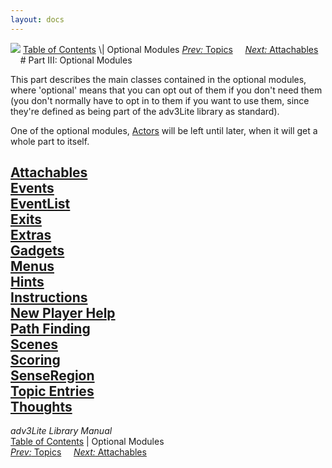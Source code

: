 ```yaml
---
layout: docs
---
```



<img src="topbar.jpg" data-border="0" />
<a href="toc.html" class="nav">Table of Contents</a> \| Optional
Modules  
<span class="navnp"><a href="topic.html" class="nav"><em>Prev:</em> Topics</a>
    <a href="attachable.html" class="nav"><em>Next:</em> Attachables</a>
    </span>
# Part III: Optional Modules

This part describes the main classes contained in the optional modules,
where 'optional' means that you can opt out of them if you don't need
them (you don't normally have to opt in to them if you want to use them,
since they're defined as being part of the adv3Lite library as
standard).

One of the optional modules, [Actors](actor.html) will be left until
later, when it will get a whole part to itself.



[Attachables](attachable.html)  
[Events](event.html)  
[EventList](eventlist.html)  
[Exits](exit.html)  
[Extras](extra.html)  
[Gadgets](gadget.html)  
[Menus](menu.html)  
[Hints](hint.html)  
[Instructions](instruct.html)  
[New Player Help](newbie.html)  
[Path Finding](pathfind.html)  
[Scenes](scene.html)  
[Scoring](score.html)  
[SenseRegion](senseregion.html)  
[Topic Entries](topicentry.html)  
[Thoughts](thought.html)  
------------------------------------------------------------------------



*adv3Lite Library Manual*  
<a href="toc.html" class="nav">Table of Contents</a> \| Optional
Modules  
<span class="navnp"><a href="topic.html" class="nav"><em>Prev:</em> Topics</a>
    <a href="attachable.html" class="nav"><em>Next:</em> Attachables</a>
    </span>


